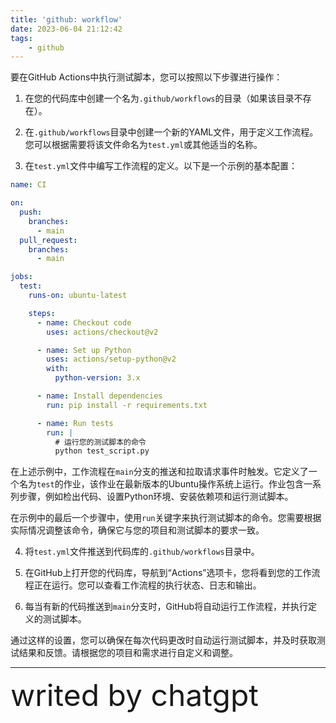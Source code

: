 ```yaml
---
title: 'github: workflow'
date: 2023-06-04 21:12:42
tags: 
    - github
---
```

要在GitHub Actions中执行测试脚本，您可以按照以下步骤进行操作：

1. 在您的代码库中创建一个名为`.github/workflows`的目录（如果该目录不存在）。

2. 在`.github/workflows`目录中创建一个新的YAML文件，用于定义工作流程。您可以根据需要将该文件命名为`test.yml`或其他适当的名称。

3. 在`test.yml`文件中编写工作流程的定义。以下是一个示例的基本配置：

```yaml
name: CI

on:
  push:
    branches:
      - main
  pull_request:
    branches:
      - main

jobs:
  test:
    runs-on: ubuntu-latest

    steps:
      - name: Checkout code
        uses: actions/checkout@v2

      - name: Set up Python
        uses: actions/setup-python@v2
        with:
          python-version: 3.x

      - name: Install dependencies
        run: pip install -r requirements.txt

      - name: Run tests
        run: |
          # 运行您的测试脚本的命令
          python test_script.py
```

在上述示例中，工作流程在`main`分支的推送和拉取请求事件时触发。它定义了一个名为`test`的作业，该作业在最新版本的Ubuntu操作系统上运行。作业包含一系列步骤，例如检出代码、设置Python环境、安装依赖项和运行测试脚本。

在示例中的最后一个步骤中，使用`run`关键字来执行测试脚本的命令。您需要根据实际情况调整该命令，确保它与您的项目和测试脚本的要求一致。

4. 将`test.yml`文件推送到代码库的`.github/workflows`目录中。

5. 在GitHub上打开您的代码库，导航到“Actions”选项卡，您将看到您的工作流程正在运行。您可以查看工作流程的执行状态、日志和输出。

6. 每当有新的代码推送到`main`分支时，GitHub将自动运行工作流程，并执行定义的测试脚本。

通过这样的设置，您可以确保在每次代码更改时自动运行测试脚本，并及时获取测试结果和反馈。请根据您的项目和需求进行自定义和调整。


 --- 
<font size=8> writed by chatgpt </font>
